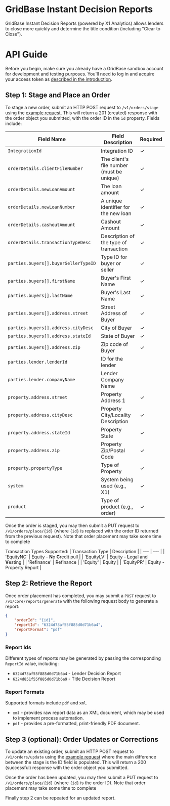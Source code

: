 # GridBase Instant Decision Reports

GridBase Instant Decision Reports (powered by X1 Analytics) allows lenders to close more quickly and determine the title condition (including "Clear to Close").

# API Guide

Before you begin, make sure you already have a GridBase sandbox account for development and testing purposes. You'll need to log in and acquire your access token as [described in the introduction](https://github.com/grid151/gridbase-samples#authentication-with-the-gridbase-api).

## Step 1: Stage and Place an Order

To stage a new order, submit an HTTP POST request to `/v1/orders/stage` using the [example request](01_stage.json). This will return a 201 (created) response with the order object you submitted, with the order ID in the `id` property. Fields include:

| Field Name                       | Field Description                     | Required |
|----------------------------------|---------------------------------------|----------|
| `IntegrationId`                  | Integration ID         | &check;  |
| `orderDetails.clientFileNumber`  | The client's file number (must be unique)      | &check;  |
| `orderDetails.newLoanAmount`     | The loan amount                   | &check;  |
| `orderDetails.newLoanNumber`     | A unique identifier for the new loan  | &check;  |
| `orderDetails.cashoutAmount`     | Cashout Amount                        | &check;  |
| `orderDetails.transactionTypeDesc`| Description of the type of transaction| &check;  |
| `parties.buyers[].buyerSellerTypeID` | Type ID for buyer or seller         | &check;  |
| `parties.buyers[].firstName`     | Buyer's First Name                    | &check;  |
| `parties.buyers[].lastName`      | Buyer's Last Name                     | &check;  |
| `parties.buyers[].address.street`| Street Address of Buyer               | &check;  |
| `parties.buyers[].address.cityDesc`| City of Buyer                        | &check;  |
| `parties.buyers[].address.stateId`| State of Buyer                       | &check;  |
| `parties.buyers[].address.zip`   | Zip code of Buyer                     | &check;  |
| `parties.lender.lenderId`        | ID for the lender                     |   |
| `parties.lender.companyName`     | Lender Company Name                   |   |
| `property.address.street`        | Property Address 1                    | &check;  |
| `property.address.cityDesc`      | Property City/Locality Description    | &check;  |
| `property.address.stateId`       | Property State                        | &check;  |
| `property.address.zip`           | Property Zip/Postal Code              | &check;  |
| `property.propertyType`          | Type of Property                      | &check;  |
| `system`                         | System being used (e.g., X1)          | &check;  |
| `product`                        | Type of product (e.g., order)         | &check;  |



Once the order is staged, you may then submit a PUT request to `/v1/orders/place/{id}` (where `{id}` is replaced with the order ID returned from the previous request). Note that order placement may take some time to complete

Transaction Types Supported:
| Transaction Type | Description |
| --- | --- |
| 'EquityNC' | Equity - **N**o **C**redit pull |
| 'EquityLV' | Equity - **L**egal and **V**esting |
| 'Refinance' | Refinance |
| 'Equity' | Equity |
| 'EquityPR' | Equity - Property Report |

## Step 2: Retrieve the Report

Once order placement has completed, you may submit a `POST` request to `/v1/core/reports/generate` with the following request body to generate a report:

```json
{
    "orderId": "{id}",
    "reportId": "6324d73af55f885d0d71b6a4",
    "reportFormat": "pdf"
}
```

### Report Ids

Different types of reports may be generated by passing the corresponding `ReportId` value, including:
- `6324d73af55f885d0d71b6a4` - Lender Decision Report
- `6324d851f55f885d0d71b6a9` - Title Decision Report

### Report Formats

Supported formats include `pdf` and `xml`.

- `xml` - provides raw report data as an XML document, which may be used to implement process automation. 
- `pdf` - provides a pre-formatted, print-friendly PDF document.


## Step 3 (optional): Order Updates or Corrections

To update an existing order, submit an HTTP POST request to `/v1/orders/update` using the [example request](03_update.json) where the main difference between the stage is the ID field is populated. This will return a 200 (successful) response with the order object you submitted.

Once the order has been updated, you may then submit a PUT request to `/v1/orders/place/{id}` (where `{id}` is the order ID). Note that order placement may take some time to complete

Finally step 2 can be repeated for an updated report.
